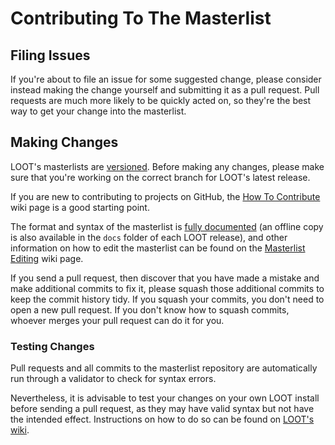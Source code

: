 Contributing To The Masterlist
==============================

## Filing Issues

If you're about to file an issue for some suggested change, please consider instead making the change yourself and submitting it as a pull request. Pull requests are much more likely to be quickly acted on, so they're the best way to get your change into the masterlist.

## Making Changes

LOOT's masterlists are [versioned](https://github.com/loot/loot.github.io/wiki/Masterlist-Versioning). Before making any changes, please make sure that you're working on the correct branch for LOOT's latest release.

If you are new to contributing to projects on GitHub, the [How To Contribute](https://github.com/loot/loot.github.io/wiki/How-To-Contribute) wiki page is a good starting point.

The format and syntax of the masterlist is [fully documented](http://loot.github.io/docs/0.7.1/LOOT%20Metadata%20Syntax.html) (an offline copy is also available in the `docs` folder of each LOOT release), and other information on how to edit the masterlist can be found on the [Masterlist Editing](https://github.com/loot/loot.github.io/wiki/Masterlist-Editing) wiki page.

If you send a pull request, then discover that you have made a mistake and make additional commits to fix it, please squash those additional commits to keep the commit history tidy. If you squash your commits, you don't need to open a new pull request. If you don't know how to squash commits, whoever merges your pull request can do it for you.

### Testing Changes

Pull requests and all commits to the masterlist repository are automatically run through a validator to check for syntax errors.

Nevertheless, it is advisable to test your changes on your own LOOT install before sending a pull request, as they may have valid syntax but not have the intended effect. Instructions on how to do so can be found on [LOOT's wiki](https://github.com/loot/loot.github.io/wiki/Quickly-Testing-Your-Masterlist-Changes).
